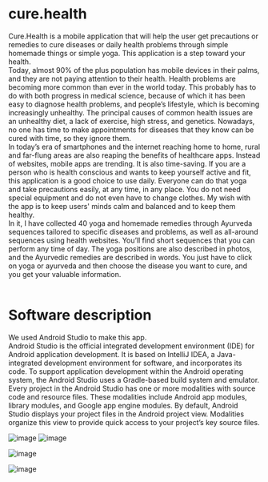 # cure.health

Cure.Health is a mobile application that will help the user get precautions or remedies to cure diseases or daily health problems through simple homemade things or simple yoga. This application is a step toward your health.
<br>
Today, almost 90% of the plus population has mobile devices in their palms, and they are not paying attention to their health. Health problems are becoming more common than ever in the world today. This probably has to do with both progress in medical science, because of which it has been easy to diagnose health problems, and people’s lifestyle, which is becoming increasingly unhealthy. The principal causes of common health issues are an unhealthy diet, a lack of exercise, high stress, and genetics. Nowadays, no one has time to make appointments for diseases that they know can be cured with time, so they ignore them. <br>
In today’s era of smartphones and the internet reaching home to home, rural and far-flung areas are also reaping the benefits of healthcare apps. Instead of websites, mobile apps are trending. It is also time-saving. If you are a person who is health conscious and wants to keep yourself active and fit, this application is a good choice to use daily. Everyone can do that yoga and take precautions easily, at any time, in any place. You do not need special equipment and do not even have to change clothes. My wish with the app is to keep users' minds calm and balanced and to keep them healthy.<br>
In it, I have collected 40 yoga and homemade remedies through Ayurveda sequences tailored to specific diseases and problems, as well as all-around sequences using health websites.
You’ll find short sequences that you can perform any time of day. The yoga positions are also described in photos, and the Ayurvedic remedies are described in words. You just have to click on yoga or ayurveda and then choose the disease you want to cure, and you get your valuable information.<br><br>
# Software description<br>
We used Android Studio to make this app.  
Android Studio is the official integrated development environment (IDE) for Android application development. It is based on IntelliJ IDEA, a Java-integrated development environment for software, and incorporates its code.
To support application development within the Android operating system, the Android Studio uses a Gradle-based build system and emulator.
Every project in the Android Studio has one or more modalities with source code and resource files. These modalities include Android app modules, library modules, and Google app engine modules.
By default, Android Studio displays your project files in the Android project view. Modalities organize this view to provide quick access to your project’s key source files.
    
	 


![image](https://github.com/keshavbhardwaj03/cure.health/assets/75106888/b0911a21-1eab-4b97-953b-04d54bdbcf6c)
![image](https://github.com/keshavbhardwaj03/cure.health/assets/75106888/f1380403-fe74-43e9-9c35-408ea2fa104d)

![image](https://github.com/keshavbhardwaj03/cure.health/assets/75106888/0d69a680-e65d-44c0-9d3a-ef745f402621)

![image](https://github.com/keshavbhardwaj03/cure.health/assets/75106888/d3e64946-ceb3-489d-8b86-aacbed9b838f)


 
 

  








 




